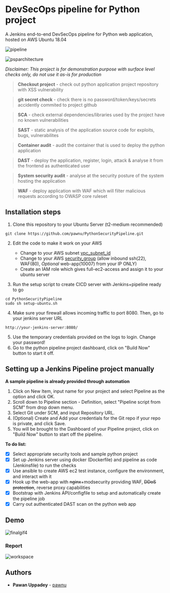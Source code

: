 # DevSecOps pipeline for Python project

A Jenkins end-to-end DevSecOps pipeline for Python web application, hosted on AWS Ubuntu 18.04

![pipeline](https://user-images.githubusercontent.com/11514346/71473164-e57a5500-27cd-11ea-97cb-3c25f0266407.JPG)

<img alt="psparchitecture" src="https://user-images.githubusercontent.com/11514346/71579758-effe5c80-2af5-11ea-97ae-dd6c91b02312.PNG">

*Disclaimer: This project is for demonstration purpose with surface level checks only, do not use it as-is for production*

> **Checkout project** - check out python application project repository with XSS vulnerability

> **git secret check** - check there is no password/token/keys/secrets accidently commited to project github

> **SCA** - check external dependencies/libraries used by the project have no known vulnerabilities

> **SAST** - static analysis of the application source code for exploits, bugs, vulnerabilites

> **Container audit** - audit the container that is used to deploy the python application

> **DAST** - deploy the application, register, login, attack & analyse it from the frontend as authenticated user

> **System security audit** - analyse at the security posture of the system hosting the application

> **WAF** - deploy application with WAF which will filter malicious requests according to OWASP core ruleset


## Installation steps

1. Clone this repository to your Ubuntu Server (t2-medium recommended)
```
git clone https://github.com/pawnu/PythonSecurityPipeline.git
```

2. Edit the code to make it work on your AWS
   - Change to your AWS subnet [vpc_subnet_id](jenkins_home/createAwsEc2.yml#L30) 
   - Change to your AWS [security_group](jenkins_home/createAwsEc2.yml#L10) (allow inbound ssh(22), WAF(80), *Optional* web-app(10007) from your IP ONLY)
   - Create an IAM role which gives full-ec2-access and assign it to your ubuntu server

3. Run the setup script to create CICD server with Jenkins+pipeline ready to go
```
cd PythonSecurityPipeline
sudo sh setup-ubuntu.sh
```

4. Make sure your firewall allows incoming traffic to port 8080. Then, go to your jenkins server URL 
```
http://your-jenkins-server:8080/
```
5. Use the temporary credentials provided on the logs to login. Change your password!
6. Go to the python pipeline project dashboard, click on "Build Now" button to start it off.

## Setting up a Jenkins Pipeline project manually
 
**A sample pipeline is already provided through automation**

1. Click on New Item, input name for your project and select Pipeline as the option and click OK.
2. Scroll down to Pipeline section - Definition, select "Pipeline script from SCM" from drop down menu.
3. Select Git under SCM, and input Repository URL.
4. (Optional) Create and Add your credentials for the Git repo if your repo is private, and click Save.
5. You will be brought to the Dashboard of your Pipeline project, click on "Build Now" button to start off the pipeline.


**To do list:**
- [x] Select appropriate security tools and sample python project
- [x] Set up Jenkins server using docker (Dockerfile) and pipeline as code (Jenkinsfile) to run the checks
- [x] Use ansible to create AWS ec2 test instance, configure the environment, and interact with it
- [x] Hook up the web-app with ~~nginx~~+modsecurity providing WAF, ~~DDoS protection~~, reverse proxy capabilities
- [x] Bootstrap with Jenkins API/configfile to setup and automatically create the pipeline job
- [x] Carry out authenticated DAST scan on the python web app 

## Demo

![finalgif4](https://user-images.githubusercontent.com/11514346/72058904-db298200-32c8-11ea-9a15-46c179c4a0fb.gif)

### Report

![workspace](https://user-images.githubusercontent.com/11514346/71560987-46bd5500-2a68-11ea-8f1f-63c7cf65f631.JPG)

## Authors

* **Pawan Uppadey** - [pawnu](https://github.com/pawnu)

